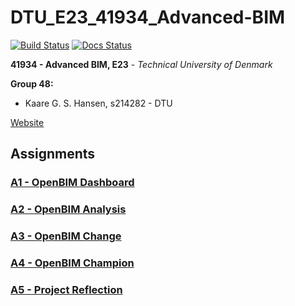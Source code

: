# DTU_E23_41934_Advanced-BIM

[![Build Status](https://github.com/KaareH/DTU_E23_41934_Advanced-BIM/actions/workflows/python-package-conda.yml/badge.svg)](https://github.com/KaareH/DTU_E23_41934_Advanced-BIM/actions)
[![Docs Status](https://github.com/KaareH/DTU_E23_41934_Advanced-BIM/actions/workflows/build_docs.yml/badge.svg)](https://github.com/KaareH/DTU_E23_41934_Advanced-BIM/actions)

__41934 - Advanced BIM, E23__ - _Technical University of Denmark_

**Group 48:**
- Kaare G. S. Hansen, s214282 - DTU

[Website](https://kaareh.github.io/DTU_E23_41934_Advanced-BIM/)

## Assignments

### [A1 - OpenBIM Dashboard](Assignments/A1)

### [A2 - OpenBIM Analysis](Assignments/A2)

### [A3 - OpenBIM Change](Assignments/A3)

### [A4 - OpenBIM Champion](Assignments/A4)

### [A5 - Project Reflection](Assignments/A5)
